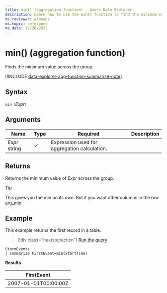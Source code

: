 ```yaml
---
title: min() (aggregation function) - Azure Data Explorer
description: Learn how to use the min() function to find the minimum value in a group.
ms.reviewer: alexans
ms.topic: reference
ms.date: 12/26/2022
---
```

# min() (aggregation function)

Finds the minimum value across the group.

[!INCLUDE [data-explorer-agg-function-summarize-note](../../includes/data-explorer-agg-function-summarize-note.md)]

## Syntax

`min` `(`*Expr*`)`

## Arguments

| Name | Type | Required | Description |
|--|--|--|--|
| *Expr*  string | &check; | Expression used for aggregation calculation. |

## Returns

Returns the minimum value of *Expr* across the group.

> [!TIP]
> This gives you the min on its own. But if you want other columns in the row [arg_min](arg-min-aggfunction.md).

## Example

This example returns the first record in a table.

> [!div class="nextstepaction"]
> <a href="https://dataexplorer.azure.com/clusters/help/databases/Samples?query=H4sIAAAAAAAAAwsuyS/KdS1LzSsp5qpRKC7NzU0syqxKVXDLLCouAYvb5mbmaQSXJBaVhGTmpmoCAMaAOl8xAAAA" target="_blank">Run the query</a>

```kusto
StormEvents
| summarize FirstEvent=min(StartTime)
```

**Results**

| FirstEvent |
|--|
| 2007-01-01T00:00:00Z |
